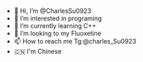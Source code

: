 - 👋 Hi, I’m @CharlesSu0923
- 👀 I’m interested in programing
- 🌱 I’m currently learning C++
- 💞️ I’m looking to my Fluoxetine
- 📫 How to reach me Tg:@charles_Su0923
- 🇨🇳 I'm Chinese
<!---
CharlesSu0923/CharlesSu0923 is a ✨ special ✨ repository because its `README.md` (this file) appears on your GitHub profile.
You can click the Preview link to take a look at your changes.
--->
